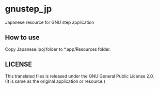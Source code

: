 # gnustep_jp
Japanese resource for GNU step application


## How to use
Copy Japanese.lpoj folder to *.app/Resources folder.

## LICENSE
This translated files is released under the GNU General Public License 2.0.
(It is same as the original application or resource.)
